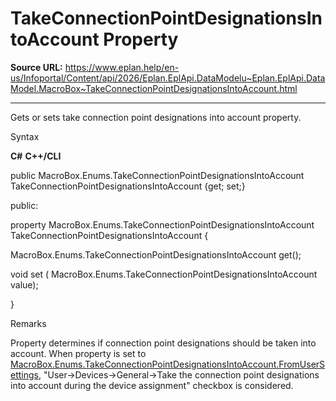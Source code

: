 # TakeConnectionPointDesignationsIntoAccount Property

**Source URL:** https://www.eplan.help/en-us/Infoportal/Content/api/2026/Eplan.EplApi.DataModelu~Eplan.EplApi.DataModel.MacroBox~TakeConnectionPointDesignationsIntoAccount.html

---

Gets or sets take connection point designations into account property.

Syntax

**C#**
**C++/CLI**


public MacroBox.Enums.TakeConnectionPointDesignationsIntoAccount TakeConnectionPointDesignationsIntoAccount {get; set;}

public:

property MacroBox.Enums.TakeConnectionPointDesignationsIntoAccount TakeConnectionPointDesignationsIntoAccount {

   MacroBox.Enums.TakeConnectionPointDesignationsIntoAccount get();

   void set (    MacroBox.Enums.TakeConnectionPointDesignationsIntoAccount value);

}


Remarks

Property determines if connection point designations should be taken into account. When property is set to [MacroBox.Enums.TakeConnectionPointDesignationsIntoAccount.FromUserSettings](Eplan.EplApi.DataModelu~Eplan.EplApi.DataModel.MacroBox+Enums+TakeConnectionPointDesignationsIntoAccount.html), "User->Devices->General->Take the connection point designations into account during the device assignment" checkbox is considered.
